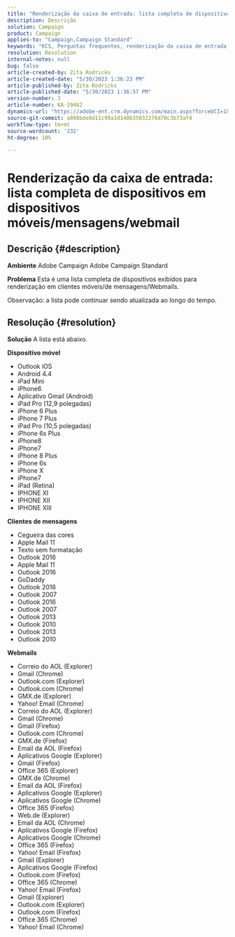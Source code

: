 ```yaml
---
title: "Renderização da caixa de entrada: lista completa de dispositivos em dispositivos móveis/mensagens/webmail"
description: Descrição
solution: Campaign
product: Campaign
applies-to: "Campaign,Campaign Standard"
keywords: "KCS, Perguntas frequentes, renderização da caixa de entrada, conjunto completo de dispositivos, renderização entre, dispositivos móveis, cliente de mensagens, webmail, ACS, AC, Adobe Campaign, Adobe Campaign Standard"
resolution: Resolution
internal-notes: null
bug: false
article-created-by: Zita Rodricks
article-created-date: "5/30/2023 1:36:23 PM"
article-published-by: Zita Rodricks
article-published-date: "5/30/2023 1:36:57 PM"
version-number: 3
article-number: KA-19462
dynamics-url: "https://adobe-ent.crm.dynamics.com/main.aspx?forceUCI=1&pagetype=entityrecord&etn=knowledgearticle&id=f206e1f6-eefe-ed11-8f6e-6045bd0063aa"
source-git-commit: a098bde8d11c99a1d140b35032276d70c3b73af4
workflow-type: tm+mt
source-wordcount: '232'
ht-degree: 10%

---
```


# Renderização da caixa de entrada: lista completa de dispositivos em dispositivos móveis/mensagens/webmail

## Descrição {#description}


<b>Ambiente</b>
Adobe Campaign Adobe Campaign Standard

<b>Problema</b>
Esta é uma lista completa de dispositivos exibidos para renderização em clientes móveis/de mensagens/Webmails.

Observação: a lista pode continuar sendo atualizada ao longo do tempo.


## Resolução {#resolution}


<b>Solução</b>
A lista está abaixo.

<b>Dispositivo móvel</b>

- Outlook iOS
- Android 4.4
- iPad Mini
- iPhone6
- Aplicativo Gmail (Android)
- iPad Pro (12,9 polegadas)
- iPhone 6 Plus
- iPhone 7 Plus
- iPad Pro (10,5 polegadas)
- iPhone 6s Plus
- iPhone8
- iPhone7
- iPhone 8 Plus
- iPhone 6s
- iPhone X
- iPhone7
- iPad (Retina)
- IPHONE XI
- IPHONE XII
- IPHONE XIII




<b>Clientes de mensagens</b>

- Cegueira das cores
- Apple Mail 11
- Texto sem formatação
- Outlook 2016
- Apple Mail 11
- Outlook 2016
- GoDaddy
- Outlook 2016
- Outlook 2007
- Outlook 2016
- Outlook 2007
- Outlook 2013
- Outlook 2010
- Outlook 2013
- Outlook 2010




<b>Webmails</b>

- Correio do AOL (Explorer)
- Gmail (Chrome)
- Outlook.com (Explorer)
- Outlook.com (Chrome)
- GMX.de (Explorer)
- Yahoo! Email (Chrome)
- Correio do AOL (Explorer)
- Gmail (Chrome)
- Gmail (Firefox)
- Outlook.com (Chrome)
- GMX.de (Firefox)
- Email da AOL (Firefox)
- Aplicativos Google (Explorer)
- Gmail (Firefox)
- Office 365 (Explorer)
- GMX.de (Chrome)
- Email da AOL (Firefox)
- Aplicativos Google (Explorer)
- Aplicativos Google (Chrome)
- Office 365 (Firefox)
- Web.de (Explorer)
- Email da AOL (Chrome)
- Aplicativos Google (Firefox)
- Aplicativos Google (Chrome)
- Office 365 (Firefox)
- Yahoo! Email (Firefox)
- Gmail (Explorer)
- Aplicativos Google (Firefox)
- Outlook.com (Firefox)
- Office 365 (Chrome)
- Yahoo! Email (Firefox)
- Gmail (Explorer)
- Outlook.com (Explorer)
- Outlook.com (Firefox)
- Office 365 (Chrome)
- Yahoo! Email (Chrome)

